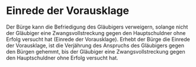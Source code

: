 # Einrede der Vorausklage

Der Bürge kann die Befriedigung des Gläubigers verweigern, solange nicht der Gläubiger eine Zwangsvollstreckung gegen den Hauptschuldner ohne Erfolg versucht hat (Einrede der Vorausklage). Erhebt der Bürge die Einrede der Vorausklage, ist die Verjährung des Anspruchs des Gläubigers gegen den Bürgen gehemmt, bis der Gläubiger eine Zwangsvollstreckung gegen den Hauptschuldner ohne Erfolg versucht hat.